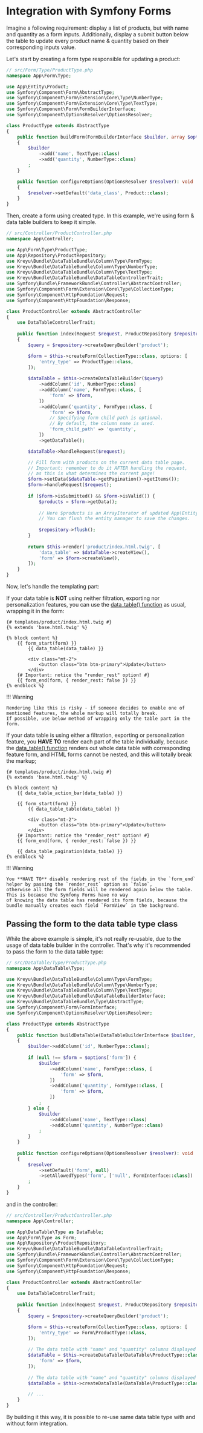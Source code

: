 # Integration with Symfony Forms

Imagine a following requirement: display a list of products, but with name and quantity as a form inputs. 
Additionally, display a submit button below the table to update every product name & quantity based on their corresponding inputs value.

Let's start by creating a form type responsible for updating a product:

```php
// src/Form/Type/ProductType.php
namespace App\Form\Type;

use App\Entity\Product;
use Symfony\Component\Form\AbstractType;
use Symfony\Component\Form\Extension\Core\Type\NumberType;
use Symfony\Component\Form\Extension\Core\Type\TextType;
use Symfony\Component\Form\FormBuilderInterface;
use Symfony\Component\OptionsResolver\OptionsResolver;

class ProductType extends AbstractType
{
    public function buildForm(FormBuilderInterface $builder, array $options)
    {
        $builder
            ->add('name', TextType::class)
            ->add('quantity', NumberType::class)
        ;
    }

    public function configureOptions(OptionsResolver $resolver): void
    {
        $resolver->setDefault('data_class', Product::class);
    }
}
```

Then, create a form using created type. In this example, we're using form & data table builders to keep it simple.

```php
// src/Controller/ProductController.php
namespace App\Controller;

use App\Form\Type\ProductType;
use App\Repository\ProductRepository;
use Kreyu\Bundle\DataTableBundle\Column\Type\FormType;
use Kreyu\Bundle\DataTableBundle\Column\Type\NumberType;
use Kreyu\Bundle\DataTableBundle\Column\Type\TextType;
use Kreyu\Bundle\DataTableBundle\DataTableControllerTrait;
use Symfony\Bundle\FrameworkBundle\Controller\AbstractController;
use Symfony\Component\Form\Extension\Core\Type\CollectionType;
use Symfony\Component\HttpFoundation\Request;
use Symfony\Component\HttpFoundation\Response;

class ProductController extends AbstractController
{
    use DataTableControllerTrait;
    
    public function index(Request $request, ProductRepository $repository): Response
    {
        $query = $repository->createQueryBuilder('product');

        $form = $this->createForm(CollectionType::class, options: [
            'entry_type' => ProductType::class,        
        ]);
        
        $dataTable = $this->createDataTableBuilder($query)
            ->addColumn('id', NumberType::class)
            ->addColumn('name', FormType::class, [
                'form' => $form,
            ])
            ->addColumn('quantity', FormType::class, [
                'form' => $form,
                // Specifying form child path is optional.
                // By default, the column name is used.
                'form_child_path' => 'quantity',
            ])
            ->getDataTable();

        $dataTable->handleRequest($request);

        // Fill form with products on the current data table page.
        // Important: remember to do it AFTER handling the request,
        // as this is what determines the current page! 
        $form->setData($dataTable->getPagination()->getItems());
        $form->handleRequest($request);
        
        if ($form->isSubmitted() && $form->isValid()) {
            $products = $form->getData();
            
            // Here $products is an ArrayIterator of updated App\Entity\Product entities.
            // You can flush the entity manager to save the changes.
            
            $repository->flush(); 
        }
        
        return $this->render('product/index.html.twig', [
            'data_table' => $dataTable->createView(),
            'form' => $form->createView(),
        ]);
    }
}
```

Now, let's handle the templating part:

If your data table is **NOT** using neither filtration, exporting nor personalization features, 
you can use the [data_table() function](../reference/twig.md#data_tabledata_table_view-variables) as usual, wrapping it in the form:

```twig
{# templates/product/index.html.twig #}
{% extends 'base.html.twig' %}

{% block content %}
    {{ form_start(form) }}
        {{ data_table(data_table) }}

        <div class="mt-2">
            <button class="btn btn-primary">Update</button>
        </div>
    {# Important: notice the "render_rest" option! #}
    {{ form_end(form, { render_rest: false }) }}
{% endblock %}
```

!!! Warning

    Rendering like this is risky - if someone decides to enable one of mentioned features, the whole markup will totally break.
    If possible, use below method of wrapping only the table part in the form.

If your data table is using either a filtration, exporting or personalization feature, you **HAVE TO** render each 
part of the table individually, because the [data_table() function](../reference/twig.md#data_tabledata_table_view-variables) 
renders out whole data table with corresponding feature form, and HTML forms cannot be nested, and this will totally break the markup;

```twig
{# templates/product/index.html.twig #}
{% extends 'base.html.twig' %}

{% block content %}
    {{ data_table_action_bar(data_table) }}

    {{ form_start(form) }}
        {{ data_table_table(data_table) }}

        <div class="mt-2">
            <button class="btn btn-primary">Update</button>
        </div>
    {# Important: notice the "render_rest" option! #}
    {{ form_end(form, { render_rest: false }) }}

    {{ data_table_pagination(data_table) }}
{% endblock %}
```

!!! Warning

    You **HAVE TO** disable rendering rest of the fields in the `form_end` helper by passing the `render_rest` option as `false`, 
    otherwise all the form fields will be rendered again below the table. This is because the Symfony Forms have no way 
    of knowing the data table has rendered its form fields, because the bundle manually creates each field `FormView` in the background.

## Passing the form to the data table type class

While the above example is simple, it's not really re-usable, due to the usage of data table builder in the controller. 
That's why it's recommended to pass the form to the data table type:

```php
// src/DataTable/Type/ProductType.php
namespace App\DataTable\Type;

use Kreyu\Bundle\DataTableBundle\Column\Type\FormType;
use Kreyu\Bundle\DataTableBundle\Column\Type\NumberType;
use Kreyu\Bundle\DataTableBundle\Column\Type\TextType;
use Kreyu\Bundle\DataTableBundle\DataTableBuilderInterface;
use Kreyu\Bundle\DataTableBundle\Type\AbstractType;
use Symfony\Component\Form\FormInterface;
use Symfony\Component\OptionsResolver\OptionsResolver;

class ProductType extends AbstractType
{
    public function buildDataTable(DataTableBuilderInterface $builder, array $options): void
    {
        $builder->addColumn('id', NumberType::class);
        
        if (null !== $form = $options['form']) {
            $builder
                ->addColumn('name', FormType::class, [
                    'form' => $form,                
                ])
                ->addColumn('quantity', FormType::class, [
                    'form' => $form,                
                ])
            ;           
        } else {
            $builder
                ->addColumn('name', TextType::class)
                ->addColumn('quantity', NumberType::class)
            ;
        }
    }
    
    public function configureOptions(OptionsResolver $resolver): void
    {
        $resolver
            ->setDefault('form', null)
            ->setAllowedTypes('form', ['null', FormInterface::class])
        ;
    }
}
```

and in the controller:

```php
// src/Controller/ProductController.php
namespace App\Controller;

use App\DataTable\Type as DataTable;
use App\Form\Type as Form;
use App\Repository\ProductRepository;
use Kreyu\Bundle\DataTableBundle\DataTableControllerTrait;
use Symfony\Bundle\FrameworkBundle\Controller\AbstractController;
use Symfony\Component\Form\Extension\Core\Type\CollectionType;
use Symfony\Component\HttpFoundation\Request;
use Symfony\Component\HttpFoundation\Response;

class ProductController extends AbstractController
{
    use DataTableControllerTrait;
    
    public function index(Request $request, ProductRepository $repository): Response
    {
        $query = $repository->createQueryBuilder('product');

        $form = $this->createForm(CollectionType::class, options: [
            'entry_type' => Form\ProductType::class,        
        ]);
        
        // The data table with "name" and "quantity" columns displayed as a form inputs.
        $dataTable = $this->createDataTable(DataTable\ProductType::class, $query, [
            'form' => $form,
        ]);
        
        // The data table with "name" and "quantity" columns displayed regularly, because form is not passed.
        $dataTable = $this->createDataTable(DataTable\ProductType::class, $query);

        // ...
    }
}
```

By building it this way, it is possible to re-use same data table type with and without form integration.
